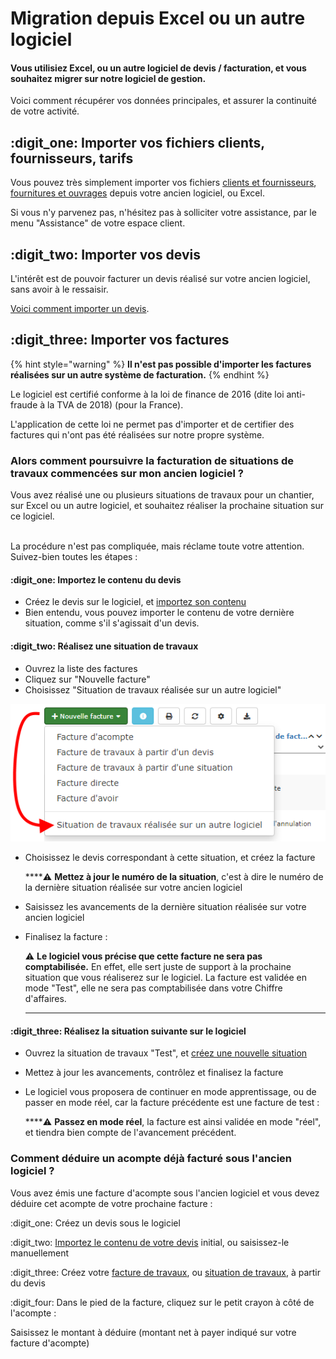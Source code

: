 # Migration depuis Excel ou un autre logiciel

#### Vous utilisiez Excel, ou un autre logiciel de devis / facturation, et vous souhaitez migrer sur notre logiciel de gestion.

Voici comment récupérer vos données principales, et assurer la continuité de votre activité.

## :digit_one: Importer vos fichiers clients, fournisseurs, tarifs

Vous pouvez très simplement importer vos fichiers [clients et fournisseurs](../pour-aller-plus-loin/les-tiers/importer.md), [fournitures et ouvrages](../pour-aller-plus-loin/bibliotheque-de-chiffrage/importer/import-de-fichier-fournitures-ou-ouvrages.md) depuis votre ancien logiciel, ou Excel.

Si vous n'y parvenez pas, n'hésitez pas à solliciter votre assistance, par le menu "Assistance" de votre espace client.

## :digit_two: Importer vos devis

L'intérêt est de pouvoir facturer un devis réalisé sur votre ancien logiciel, sans avoir à le ressaisir.

[Voici comment importer un devis](../pour-aller-plus-loin/les-devis/import-export.md#import-de-dpgf-et-devis-au-format-excel).

## :digit_three: Importer vos factures

{% hint style="warning" %}
**Il n'est pas possible d'importer les factures réalisées sur un autre système de facturation.**
{% endhint %}

Le logiciel est certifié conforme à la loi de finance de 2016 (dite loi anti-fraude à la TVA de 2018) (pour la France).

L'application de cette loi ne permet pas d'importer et de certifier des factures qui n'ont pas été réalisées sur notre propre système.



### Alors comment poursuivre la facturation de situations de travaux commencées sur mon ancien logiciel ?

Vous avez réalisé une ou plusieurs situations de travaux pour un chantier, sur Excel ou un autre logiciel, et souhaitez réaliser la prochaine situation sur ce logiciel.

\
La procédure n'est pas compliquée, mais réclame toute votre attention. Suivez-bien toutes les étapes :

#### :digit_one: Importez le contenu du devis

* Créez le devis sur le logiciel, et [importez son contenu](../pour-aller-plus-loin/les-devis/import-export.md#import-de-dpgf-et-devis-au-format-excel)
*   Bien entendu, vous pouvez importer le contenu de votre dernière situation, comme s'il s'agissait d'un devis.



#### :digit_two: Réalisez une situation de travaux

* Ouvrez la liste des factures
* Cliquez sur "Nouvelle facture"
* Choisissez "Situation de travaux réalisée sur un autre logiciel"

![](../.gitbook/assets/screenshot-53-.png)

*   Choisissez le devis correspondant à cette situation, et créez la facture

    ****:warning: **Mettez à jour le numéro de la situation**, c'est à dire le numéro de la dernière situation réalisée sur votre ancien logiciel
* Saisissez les avancements de la dernière situation réalisée sur votre ancien logiciel
*   Finalisez la facture :

    :warning: **Le logiciel vous précise que cette facture ne sera pas comptabilisée.** En effet, elle sert juste de support à la prochaine situation que vous réaliserez sur le logiciel. La facture est validée en mode "Test", elle ne sera pas comptabilisée dans votre Chiffre d'affaires.

    ****

#### :digit_three: Réalisez la situation suivante sur le logiciel

* Ouvrez la situation de travaux "Test", et [créez une nouvelle situation](../pour-aller-plus-loin/les-factures/situation-de-travaux.md#realiser-les-situations-suivantes)
* Mettez à jour les avancements, contrôlez et finalisez la facture
*   Le logiciel vous proposera de continuer en mode apprentissage, ou de passer en mode réel, car la facture précédente est une facture de test :

    ****:warning: **Passez en mode réel**, la facture est ainsi validée en mode "réel", et tiendra bien compte de l'avancement précédent.



### Comment déduire un acompte déjà facturé sous l'ancien logiciel ?

Vous avez émis une facture d'acompte sous l'ancien logiciel et vous devez déduire cet acompte de votre prochaine facture :

:digit_one: Créez un devis sous le logiciel

:digit_two: [Importez le contenu de votre devis](../pour-aller-plus-loin/les-devis/import-export.md#import-de-dpgf-et-devis-au-format-excel) initial, ou saisissez-le manuellement

:digit_three: Créez votre [facture de travaux](broken-reference), ou [situation de travaux](../pour-aller-plus-loin/les-factures/situation-de-travaux.md), à partir du devis

:digit_four: Dans le pied de la facture, cliquez sur le petit crayon à côté de l'acompte :

Saisissez le montant à déduire (montant net à payer indiqué sur votre facture d'acompte)

